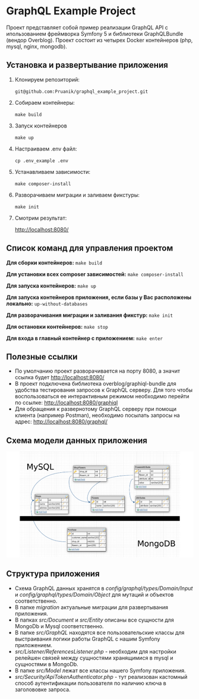 # GraphQL Example Project

Проект представляет собой пример реализации GraphQL API с ипользованием фреймворка Symfony 5 и библиотеки 
GraphQLBundle (вендор Overblog). Проект состоит из четырех Docker контейнеров (php, mysql, nginx, mongodb).

## Установка и развертывание приложения
1. Клонируем репозиторий:

    `git@github.com:Pruanik/graphql_example_project.git`

2. Собираем контейнеры:

    `make build`

3. Запуск контейнеров

   `make up`

4. Настраиваем .env файл:

   `cp .env_example .env`

5. Устанавливаем зависимости:

   `make composer-install`

6. Разворачиваем миграции и заливаем фикстуры:

    `make init`

7. Смотрим результат: 

   [http://localhost:8080/](http://localhost:8080/)

## Список команд для управления проектом
**Для сборки контейнеров:**
`make build`

**Для установки всех composer зависимостей:**
`make composer-install`

**Для запуска контейнеров:**
`make up`

**Для запуска контейнеров приложения, если базы у Вас расположены локально:**
`up-without-databases`

**Для разворачивания миграции и заливания фикстур:**
`make init`

**Для остановки контейнеров:**
`make stop`

**Для входа в главный контейнер с приложением:**
`make enter`

## Полезные ссылки
* По умолчанию проект разворачивается на порту 8080, а значит ссылка будет 
[http://localhost:8080/](http://localhost:8080/) 
* В проект подключена библиотека overblog/graphiql-bundle для удобства тестирования запросов к GraphQL серверу. 
Для того чтобы воспользоваться ее интерактивным режимом необходимо перейти по ссылке: 
[http://localhost:8080/graphiql](http://localhost:8080/graphiql)
* Для обращения к развернотому GraphQL серверу при помощи клиента (например Postman), необходимо посылать запросы 
на адрес: [http://localhost:8080/graphql/](http://localhost:8080/graphql/)

## Схема модели данных приложения
![](public/assets/img/data_model.png)

## Структура приложения

* Схема GraphQL данных хранятся в *config/graphql/types/Domain/Input* и *config/graphql/types/Domain/Object* для мутаций
и объектов соответственно.
* В папке *migration* актуальные миграции для развертывания приложения.
* В папках *src/Document* и *src/Entity* описаны все сущности для MongoDb и Mysql соответственно.
* В папке *src/GraphQL* находятся все пользовательские классы для выстраивания логики работы GraphQL с нашим Symfony 
приложением.
* *src/Listener/ReferencesListener.php* - необходим для настройки релейшен связей между сущностями хранящимися в mysql и 
сущностями в MongoDb.
* В папке *src/Model* лежат все классы нашего Symfony приложения.
* *src/Security/ApiTokenAuthenticator.php* - тут реализован кастомный способ аутентификации пользователя по наличию 
ключа в заголововке запроса.
